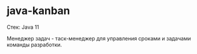 # java-kanban

Стек: Java 11

Менеджер задач - таск-менеджер для управления сроками и задачами команды разработки.

